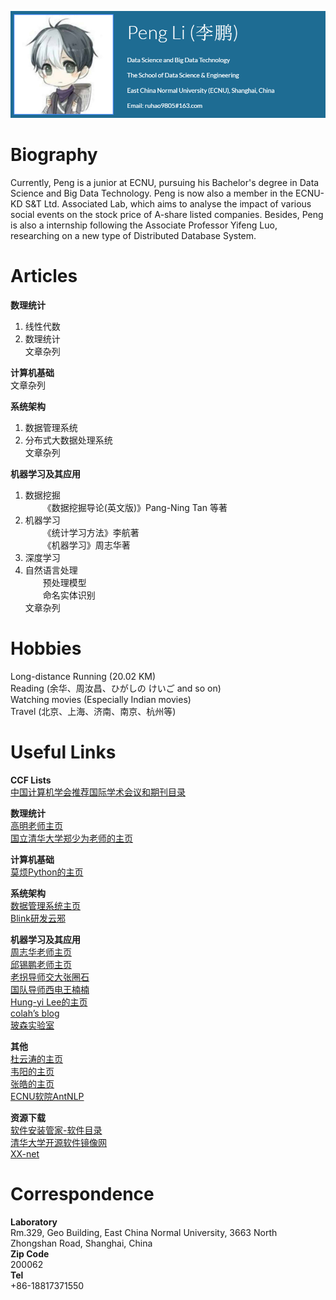 ![Profile](profile.PNG)

# Biography
Currently, Peng is a junior at ECNU, pursuing his Bachelor's  degree in Data Science and Big Data Technology. Peng is now also a member in the ECNU-KD S&T Ltd. Associated  Lab, which aims to analyse the impact of various social events on the stock price of A-share listed companies. Besides, Peng is also a internship following the Associate Professor  Yifeng Luo, researching on a new type of Distributed Database System.

# Articles     
**数理统计**     
1. 线性代数    
2. 数理统计    
文章杂列    

**计算机基础**        
文章杂列   
    
**系统架构**   
1. 数据管理系统   
2. 分布式大数据处理系统    
文章杂列   

**机器学习及其应用**   
1. 数据挖掘   
&emsp;&emsp;《数据挖掘导论(英文版)》Pang-Ning Tan 等著    
2. 机器学习   
&emsp;&emsp;《统计学习方法》李航著   
&emsp;&emsp;《机器学习》周志华著   
3. 深度学习   
4. 自然语言处理    
&emsp;&emsp;预处理模型   
&emsp;&emsp;命名实体识别    
文章杂列    


# Hobbies
Long-distance Running (20.02 KM)    
Reading (余华、周汝昌、ひがしの けいご  and so on)   
Watching movies (Especially Indian movies)   
Travel (北京、上海、济南、南京、杭州等)   

# Useful Links
**CCF Lists**    
[中国计算机学会推荐国际学术会议和期刊目录](https://www.ccf.org.cn/xspj/gyml/)   

**数理统计**    
[高明老师主页](http://dase.ecnu.edu.cn/mgao/)   
[国立清华大学郑少为老师的主页](http://www.stat.nthu.edu.tw/~swcheng/index.htm)    

**计算机基础**   
[莫烦Python的主页](https://morvanzhou.github.io/learning-steps/)   

**系统架构**    
[数据管理系统主页](http://111.231.251.48/dbms2018/main.html)   
[Blink研发云邪](http://wuchong.me/)   

**机器学习及其应用**   
[周志华老师主页](https://cs.nju.edu.cn/zhouzh/)    
[邱锡鹏老师主页](http://nlp.fudan.edu.cn/xpqiu/)   
[老拐导师交大张圈石](http://qszhang.com/)   
[国队导师西电王楠楠](http://web.xidian.edu.cn/nnwang/index.html)   
[Hung-yi Lee的主页](http://speech.ee.ntu.edu.tw/~tlkagk/index.html)   
[colah’s blog](http://colah.github.io/)    
[玻森实验室](https://bosonnlp.com/)    

**其他**   
[杜云涛的主页](https://zealscott.com/)      
[韦阳的主页](https://godweiyang.com/)    
[张皓的主页](http://lamda.nju.edu.cn/zhangh/)    
[ECNU软院AntNLP](https://github.com/AntNLP/)    

**资源下载**    
[软件安装管家-软件目录](https://mp.weixin.qq.com/s?__biz=MzIwMjE1MjMyMw==&mid=502712528&idx=1&sn=7ad9553cc39e533d16f6844507a5cd24&chksm=0ee1683c3996e12a6fd90fcd340730666e0c650616a4d6b4f677e7d3d31e479b91db9de60b59&mpshare=1&scene=1&srcid=0913ToacFlNMOLlPKwYYqw6a#rd)    
[清华大学开源软件镜像网](https://mirrors.tuna.tsinghua.edu.cn/)    
[XX-net](https://github.com/XX-net/XX-Net)   

# Correspondence    
**Laboratory**      
Rm.329, Geo Building, East China Normal University, 3663 North Zhongshan Road, Shanghai, China       
**Zip Code**      
200062    
**Tel**   
+86-18817371550    
